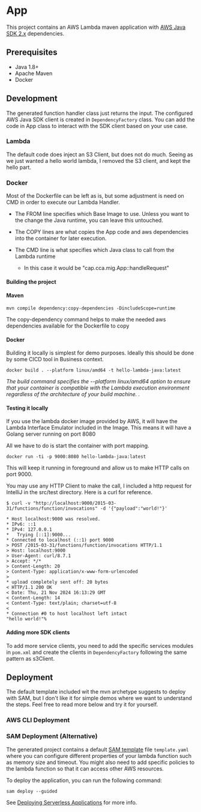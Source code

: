 # App

This project contains an AWS Lambda maven application with [AWS Java SDK 2.x](https://github.com/aws/aws-sdk-java-v2) dependencies.

## Prerequisites
- Java 1.8+
- Apache Maven
- Docker

## Development

The generated function handler class just returns the input. 
The configured AWS Java SDK client is created in `DependencyFactory` class. 
You can add the code in App class to interact with the SDK client based on your use case.

### Lambda 

The default code does inject an S3 Client, but does not do much.
Seeing as we just wanted a hello world lambda, I removed the S3 client, and kept the hello part.

### Docker

Most of the Dockerfile can be left as is, but some adjustment is need on CMD in order to execute our Lambda Handler.

- The FROM line specifies which Base Image to use. Unless you want to the change the Java runtime, you can leave this untouched.

- The COPY lines are what copies the App code and aws dependencies into the container for later execution.

- The CMD line is what specifies which Java class to call from the Lambda runtime
  - In this case it would be "cap.cca.mig.App::handleRequest"

#### Building the project

#### Maven 
```
mvn compile dependency:copy-dependencies -DincludeScope=runtime
```
The copy-dependency command helps to make the needed aws dependencies available for the Dockerfile to copy    

#### Docker 
Building it locally is simplest for demo purposes. Ideally this should be done by some CICD tool in Business context. 
```
docker build . --platform linux/amd64 -t hello-lambda-java:latest
```
_The build command specifies the --platform linux/amd64 option to ensure that your container is compatible with the Lambda execution environment regardless of the architecture of your build machine. ._


#### Testing it locally

If you use the lambda docker image provided by AWS, it will have the Lambda Interface Emulator included in the Image.
This means it will have a Golang server running on port 8080

All we have to do is start the container with port mapping. 
```
docker run -ti -p 9000:8080 hello-lambda-java:latest
```
This will keep it running in foreground and allow us to make HTTP calls on port 9000.

You may use any HTTP Client to make the call, I included a http request for IntelliJ in the src/test directory.
Here is a curl for reference.
```
$ curl -v "http://localhost:9000/2015-03-31/functions/function/invocations" -d '{"payload":"world!"}'
 
* Host localhost:9000 was resolved.
* IPv6: ::1
* IPv4: 127.0.0.1
*   Trying [::1]:9000...
* Connected to localhost (::1) port 9000
> POST /2015-03-31/functions/function/invocations HTTP/1.1
> Host: localhost:9000
> User-Agent: curl/8.7.1
> Accept: */*
> Content-Length: 20
> Content-Type: application/x-www-form-urlencoded
> 
* upload completely sent off: 20 bytes
< HTTP/1.1 200 OK
< Date: Thu, 21 Nov 2024 16:13:29 GMT
< Content-Length: 14
< Content-Type: text/plain; charset=utf-8
< 
* Connection #0 to host localhost left intact
"hello world!"%                                
```


#### Adding more SDK clients
To add more service clients, you need to add the specific services modules in `pom.xml` and create the clients in `DependencyFactory` following the same 
pattern as s3Client.

## Deployment
The default template included wit the mvn archetype suggests to deploy with SAM, but I don't like it for simple demos where we want to understand the steps.
Feel free to read more below and try it for yourself.

### AWS CLI Deployment 




### SAM Deployment (Alternative)

The generated project contains a default [SAM template](https://docs.aws.amazon.com/serverless-application-model/latest/developerguide/sam-resource-function.html) file `template.yaml` where you can 
configure different properties of your lambda function such as memory size and timeout. You might also need to add specific policies to the lambda function
so that it can access other AWS resources.

To deploy the application, you can run the following command:

```
sam deploy --guided
```

See [Deploying Serverless Applications](https://docs.aws.amazon.com/serverless-application-model/latest/developerguide/serverless-deploying.html) for more info.



